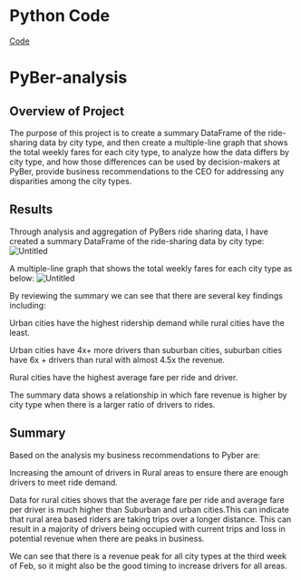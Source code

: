 # Python Code
[Code](https://github.com/lindaxie7/PyBer-analysis/blob/main/PyBer_Challenge_starter_code.ipynb)
# PyBer-analysis

## Overview of Project
The purpose of this project is to create a summary DataFrame of the ride-sharing data by city type, and then create a multiple-line graph that shows the total weekly fares for each city type, to analyze how the data differs by city type, and how those differences can be used by decision-makers at PyBer, provide business recommendations to the CEO for addressing any disparities among the city types.

## Results

Through analysis and aggregation of PyBers ride sharing data, I have created a summary DataFrame of the ride-sharing data by city type:
![Untitled](https://user-images.githubusercontent.com/38533045/128641850-3e21c8ba-169f-410f-8c04-e9a6437caa65.png)

A multiple-line graph that shows the total weekly fares for each city type as below:
![Untitled](https://user-images.githubusercontent.com/38533045/128641892-b614f4d6-46d7-4ca9-a94b-7aa490565583.png)

By reviewing the summary we can see that there are several key findings including:

Urban cities have the highest ridership demand while rural cities have the least.

Urban cities have 4x+ more drivers than suburban cities, suburban cities have 6x + drivers than rural with almost 4.5x the revenue.

Rural cities have the highest average fare per ride and driver.

The summary data shows a relationship in which fare revenue is higher by city type when there is a larger ratio of drivers to rides.


## Summary
Based on the analysis my business recommendations to Pyber are: 

Increasing the amount of drivers in Rural areas to ensure there are enough drivers to meet ride demand. 

Data for rural cities shows that the average fare per ride and average fare per driver is much higher than Suburban and urban cities.This can indicate that rural area based riders are taking trips over a longer distance. This can result in a majority of drivers being occupied with current trips and loss in potential revenue when there are peaks in business.

We can see that there is a revenue peak for all city types at the third week of Feb, so it might also be the good timing to increase drivers for all areas. 
